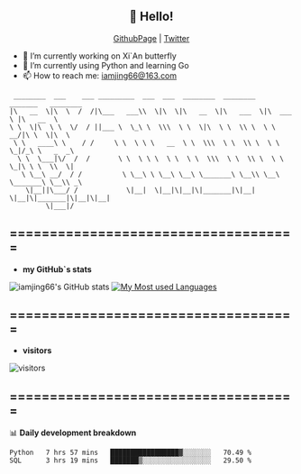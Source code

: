 <h2 align="center">👋 Hello!</h2>
<p align="center">
    <a href="https://iamjing66.github.io/">GithubPage</a> |
    <a href="https://twitter.com/iamjing66">Twitter</a>
</p>


- 🔭 I’m currently working on Xi`An butterfly 
- 🌱 I’m currently using Python and learning Go
- 📫 How to reach me: iamjing66@163.com

```text
 ________  ___    ___ _________  ___  ___  ________  ________   _______   ________     
|\   __  \|\  \  /  /|\___   ___\\  \|\  \|\   __  \|\   ___  \|\  ___ \ |\   __  \    
\ \  \|\  \ \  \/  / ||___ \  \_\ \  \\\  \ \  \|\  \ \  \\ \  \ \   __/|\ \  \|\  \   
 \ \   ____\ \    / /     \ \  \ \ \   __  \ \  \\\  \ \  \\ \  \ \  \_|/_\ \   _  _\  
  \ \  \___|\/  /  /       \ \  \ \ \  \ \  \ \  \\\  \ \  \\ \  \ \  \_|\ \ \  \\  \| 
   \ \__\ __/  / /          \ \__\ \ \__\ \__\ \_______\ \__\\ \__\ \_______\ \__\\ _\ 
    \|__||\___/ /            \|__|  \|__|\|__|\|_______|\|__| \|__|\|_______|\|__|\|__|
         \|___|/                                                                       
```
====================================        
- 
- **my GitHub`s stats**


![iamjing66's GitHub stats](https://github-readme-stats.vercel.app/api?username=iamjing66&count_private=true&show_icons=true&locale=cn&theme=tokyonight)
[![My Most used Languages](https://github-readme-stats.vercel.app/api/top-langs/?username=iamjing66&layout=compact)](https://github.com/anuraghazra/github-readme-stats)

====================================
-
- **visitors**      

![visitors](https://gv.halberd.cn/iamjing66?theme=stroke-fill&active=3200ff&deactive=f1f1f1&len=3&speed=40&size=40&space=5&tail=1)


====================================        
-
📊 **Daily development breakdown**       

<!--START_SECTION:waka-->
```text
Python   7 hrs 57 mins   █████████████████▓░░░░░░░   70.49 % 
SQL      3 hrs 19 mins   ███████▒░░░░░░░░░░░░░░░░░   29.50 % 
```
<!--END_SECTION:waka-->

